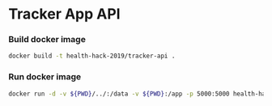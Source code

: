 # Tracker App API

### Build docker image
```bash
docker build -t health-hack-2019/tracker-api .
```

### Run docker image
```bash
docker run -d -v ${PWD}/../:/data -v ${PWD}:/app -p 5000:5000 health-hack-2019/tracker-api
```
